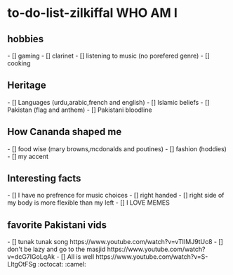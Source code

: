 # to-do-list-zilkiffal WHO AM I
 <h2> hobbies </h1>
 - [] gaming
 - [] clarinet
 - [] listening to music (no porefered genre)
 - [] cooking
 <h2> Heritage </h2>
  - [] Languages (urdu,arabic,french and english)
 - [] Islamic beliefs
 - [] Pakistan (flag and anthem)
 - [] Pakistani bloodline
 <h2> How Cananda shaped me </h2>
  - [] food wise (mary browns,mcdonalds and poutines)
  - [] fashion (hoddies)
  - [] my accent
  <h2> Interesting facts </h2>
  - [] I have no prefrence  for music choices
  - [] right handed
  - [] right side of my body is more flexible than my left
  - [] I LOVE MEMES
  <h2> favorite Pakistani vids </h2>
  - [] tunak tunak song https://www.youtube.com/watch?v=vTIIMJ9tUc8
  - [] don't be lazy and go to the masjid https://www.youtube.com/watch?v=dcG7IGoLqAk
  - [] All is well https://www.youtube.com/watch?v=S-LltgOtFSg
 :octocat: :camel:
